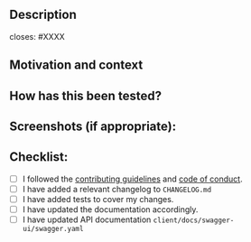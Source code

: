 <!--- Provide a general summary of your changes in the Title above -->

## Description
<!--- Describe your changes in detail -->
closes: #XXXX

## Motivation and context
<!--- Why is this change required? What problem does it solve? -->
<!--- If it fixes an open issue, please link to the issue here. -->

## How has this been tested?
<!--- Please describe in detail how you tested your changes. -->
<!--- Include details of your testing environment, and the tests you ran to -->
<!--- see how your change affects other areas of the code, etc. -->

## Screenshots (if appropriate):

## Checklist:
<!--- Go over all the following points, and put an `x` in all the boxes that apply. -->
<!--- If any of the checklist items are not applicable, leave it `[ ]` and write a little note why. --->
<!--- If you're unsure about any of these, don't hesitate to ask. We're here to help! -->
- [ ] I followed the [contributing guidelines](https://github.com/Finschia/ibc-go/blob/main/CONTRIBUTING.md) and [code of conduct](https://github.com/Finschia/ibc-go/blob/main/CODE_OF_CONDUCT.md).
- [ ] I have added a relevant changelog to `CHANGELOG.md`
- [ ] I have added tests to cover my changes.
- [ ] I have updated the documentation accordingly.
- [ ] I have updated API documentation `client/docs/swagger-ui/swagger.yaml`
